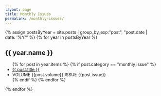 ```yaml
---
layout: page
title: Monthly Issues
permalink: /monthly-issues/
---
```


<html>
<link rel="stylesheet" href="/assets/monthly_issues.css">
{% assign postsByYear = site.posts | group_by_exp:"post", "post.date | date: '%Y'" %}
{% for year in postsByYear %}
  <h2>{{ year.name }}</h2>
    <ul>
      {% for post in year.items %}
        {% if post.category == "monthly issue" %}
        <li class="monthly-issue-list title"><a href="{{ post.url }}">{{ post.title }}</a></li>
        <li class="monthly-issue-list"> VOLUME {{post.volume}} ISSUE {{post.issue}}</li>
        {% endif %}
      {% endfor %}
    </ul>
{% endfor %}
</html>